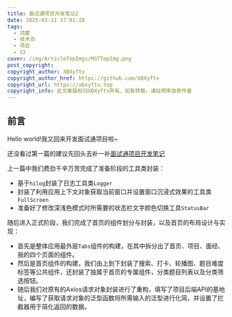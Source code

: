 ```yaml
---
title: 面试通项目开发笔记2
date: 2025-03-11 17:01:28
tags:
  - 鸿蒙
  - 技术向
  - 项目
  - V2
cover: /img/ArticleTopImgs/MSTTopImg.png
post_copyright:
copyright_author: XBXyftx
copyright_author_href: https://github.com/XBXyftx
copyright_url: https://xbxyftx.top
copyright_info: 此文章版权归XBXyftx所有，如有转载，请註明来自原作者
---
```


## 前言

Hello world!我又回来开发面试通项目啦~

还没看过第一篇的建议先回头去补一补[面试通项目开发笔记](https://xbxyftx.github.io/2025/02/27/MianShiTong/)

上一篇中我们费劲千辛万苦完成了准备阶段的工具类封装：

* 基于`hilog`封装了日志工具类`Logger`
* 封装了利用应用上下文对象获取当前窗口并设置窗口沉浸式效果的工具类`FullScreen`
* 准备好了修改深浅色模式时所需要的状态栏文字颜色切换工具`StatusBar`

随后进入正式阶段，我们完成了首页的组件划分与封装，以及首页的布局设计与实现：

* 首先是整体应用最外层`Tabs`组件的构建，在其中拆分出了首页、项目、面经、我的四个页面的组件。
* 然后是首页组件的构建，我们由上到下封装了搜索、打卡、轮播图、题目难度标签等公共组件，还封装了独属于首页的专属组件，分类题目列表以及分类筛选按钮。
* 随后我们对原有的Axios请求对象封装进行了重构，填写了项目后端API的基地址，编写了获取请求对象的泛型函数将所需输入的泛型进行化简，并设置了拦截器用于简化返回的数据。
